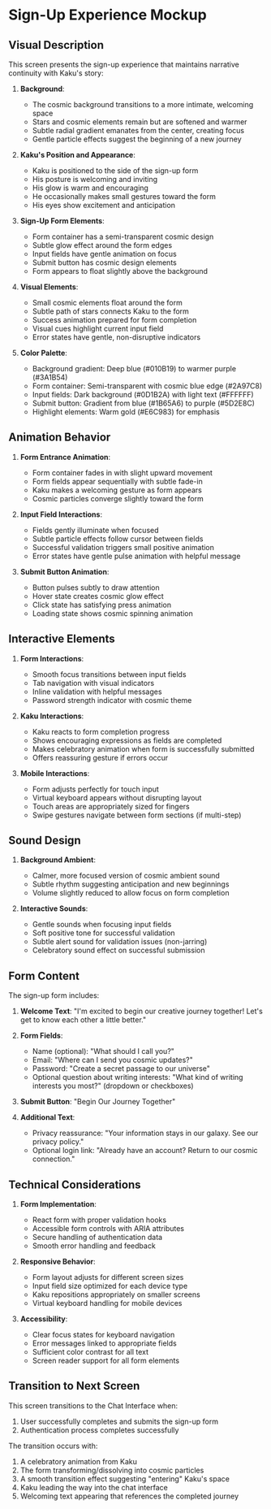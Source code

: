 # Sign-Up Experience Mockup

## Visual Description

This screen presents the sign-up experience that maintains narrative continuity with Kaku's story:

1. **Background**:
   - The cosmic background transitions to a more intimate, welcoming space
   - Stars and cosmic elements remain but are softened and warmer
   - Subtle radial gradient emanates from the center, creating focus
   - Gentle particle effects suggest the beginning of a new journey

2. **Kaku's Position and Appearance**:
   - Kaku is positioned to the side of the sign-up form
   - His posture is welcoming and inviting
   - His glow is warm and encouraging
   - He occasionally makes small gestures toward the form
   - His eyes show excitement and anticipation

3. **Sign-Up Form Elements**:
   - Form container has a semi-transparent cosmic design
   - Subtle glow effect around the form edges
   - Input fields have gentle animation on focus
   - Submit button has cosmic design elements
   - Form appears to float slightly above the background

4. **Visual Elements**:
   - Small cosmic elements float around the form
   - Subtle path of stars connects Kaku to the form
   - Success animation prepared for form completion
   - Visual cues highlight current input field
   - Error states have gentle, non-disruptive indicators

5. **Color Palette**:
   - Background gradient: Deep blue (#010B19) to warmer purple (#3A1B54)
   - Form container: Semi-transparent with cosmic blue edge (#2A97C8)
   - Input fields: Dark background (#0D1B2A) with light text (#FFFFFF)
   - Submit button: Gradient from blue (#1B65A6) to purple (#5D2E8C)
   - Highlight elements: Warm gold (#E6C983) for emphasis

## Animation Behavior

1. **Form Entrance Animation**:
   - Form container fades in with slight upward movement
   - Form fields appear sequentially with subtle fade-in
   - Kaku makes a welcoming gesture as form appears
   - Cosmic particles converge slightly toward the form

2. **Input Field Interactions**:
   - Fields gently illuminate when focused
   - Subtle particle effects follow cursor between fields
   - Successful validation triggers small positive animation
   - Error states have gentle pulse animation with helpful message

3. **Submit Button Animation**:
   - Button pulses subtly to draw attention
   - Hover state creates cosmic glow effect
   - Click state has satisfying press animation
   - Loading state shows cosmic spinning animation

## Interactive Elements

1. **Form Interactions**:
   - Smooth focus transitions between input fields
   - Tab navigation with visual indicators
   - Inline validation with helpful messages
   - Password strength indicator with cosmic theme

2. **Kaku Interactions**:
   - Kaku reacts to form completion progress
   - Shows encouraging expressions as fields are completed
   - Makes celebratory animation when form is successfully submitted
   - Offers reassuring gesture if errors occur

3. **Mobile Interactions**:
   - Form adjusts perfectly for touch input
   - Virtual keyboard appears without disrupting layout
   - Touch areas are appropriately sized for fingers
   - Swipe gestures navigate between form sections (if multi-step)

## Sound Design

1. **Background Ambient**:
   - Calmer, more focused version of cosmic ambient sound
   - Subtle rhythm suggesting anticipation and new beginnings
   - Volume slightly reduced to allow focus on form completion

2. **Interactive Sounds**:
   - Gentle sounds when focusing input fields
   - Soft positive tone for successful validation
   - Subtle alert sound for validation issues (non-jarring)
   - Celebratory sound effect on successful submission

## Form Content

The sign-up form includes:

1. **Welcome Text**:
   "I'm excited to begin our creative journey together! Let's get to know each other a little better."

2. **Form Fields**:
   - Name (optional): "What should I call you?"
   - Email: "Where can I send you cosmic updates?"
   - Password: "Create a secret passage to our universe"
   - Optional question about writing interests: "What kind of writing interests you most?" (dropdown or checkboxes)

3. **Submit Button**:
   "Begin Our Journey Together"

4. **Additional Text**:
   - Privacy reassurance: "Your information stays in our galaxy. See our privacy policy."
   - Optional login link: "Already have an account? Return to our cosmic connection."

## Technical Considerations

1. **Form Implementation**:
   - React form with proper validation hooks
   - Accessible form controls with ARIA attributes
   - Secure handling of authentication data
   - Smooth error handling and feedback

2. **Responsive Behavior**:
   - Form layout adjusts for different screen sizes
   - Input field size optimized for each device type
   - Kaku repositions appropriately on smaller screens
   - Virtual keyboard handling for mobile devices

3. **Accessibility**:
   - Clear focus states for keyboard navigation
   - Error messages linked to appropriate fields
   - Sufficient color contrast for all text
   - Screen reader support for all form elements

## Transition to Next Screen

This screen transitions to the Chat Interface when:
1. User successfully completes and submits the sign-up form
2. Authentication process completes successfully

The transition occurs with:
1. A celebratory animation from Kaku
2. The form transforming/dissolving into cosmic particles
3. A smooth transition effect suggesting "entering" Kaku's space
4. Kaku leading the way into the chat interface
5. Welcoming text appearing that references the completed journey
